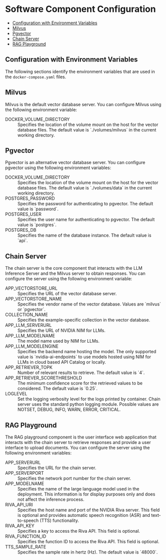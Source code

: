 <!--
  SPDX-FileCopyrightText: Copyright (c) 2023 NVIDIA CORPORATION & AFFILIATES. All rights reserved.
  SPDX-License-Identifier: Apache-2.0
-->

# Software Component Configuration
<!-- TOC -->

* [Configuration with Environment Variables](#configuration-with-environment-variables)
* [Milvus](#milvus)
* [Pgvector](#pgvector)
* [Chain Server](#chain-server)
* [RAG Playground](#rag-playground)

<!-- /TOC -->

## Configuration with Environment Variables

The following sections identify the environment variables that are used in the `docker-compose.yaml` files.

## Milvus

Milvus is the default vector database server.
You can configure Milvus using the following environment variable:

<dl>
<dt>DOCKER_VOLUME_DIRECTORY</dt>
<dd>Specifies the location of the volume mount on the host for the vector database files.
The default value is `./volumes/milvus` in the current working directory.
</dd>
</dl>

## Pgvector

Pgvector is an alternative vector database server.
You can configure pgvector using the following environment variables:

<dl>
<dt>DOCKER_VOLUME_DIRECTORY</dt>
<dd>Specifies the location of the volume mount on the host for the vector database files.
The default value is `./volumes/data` in the current working directory.
</dd>
<dt>POSTGRES_PASSWORD</dt>
<dd>Specifies the password for authenticating to pgvector.
The default value is `password`.
</dd>
<dt>POSTGRES_USER</dt>
<dd>Specifies the user name for authenticating to pgvector.
The default value is `postgres`.
</dd>
<dt>POSTGRES_DB</dt>
<dd>Specifies the name of the database instance.
The default value is `api`.
</dd>
</dl>


## Chain Server

The chain server is the core component that interacts with the LLM Inference Server and the Milvus server to obtain responses.
You can configure the server using the following environment variable:

<dl>
<dt>APP_VECTORSTORE_URL</dt>
<dd>Specifies the URL of the vector database server.</dd>
<dt>APP_VECTORSTORE_NAME</dt>
<dd>Specifies the vendor name of the vector database. Values are `milvus` or `pgvector`.</dd>
<dt>COLLECTION_NAME</dt>
<dd>Specifies the example-specific collection in the vector database.</dd>
<dt>APP_LLM_SERVERURL</dt>
<dd>Specifies the URL of NVIDIA NIM for LLMs.</dd>
<dt>APP_LLM_MODELNAME</dt>
<dd>The model name used by NIM for LLMs.</dd>
<dt>APP_LLM_MODELENGINE</dt>
<dd>Specifies the backend name hosting the model.
The only supported value is `nvidia-ai-endpoints` to use models hosted using NIM for LLMs in cloud based API Catalog or locally.
</dd>
<dt>APP_RETRIEVER_TOPK</dt>
<dd>Number of relevant results to retrieve. The default value is `4`.</dd>
<dt>APP_RETRIEVER_SCORETHRESHOLD</dt>
<dd>The minimum confidence score for the retrieved values to be considered. The default value is `0.25`.</dd>
<dt>LOGLEVEL</dt>
<dd>Set the logging verbosity level for the logs printed by container. Chain server uses the standard python logging module. Possible values are NOTSET, DEBUG, INFO, WARN, ERROR, CRITICAL.</dd>
</dl>

## RAG Playground

The RAG playground component is the user interface web application that interacts with the chain server to retrieve responses and provide a user interface to upload documents.
You can configure the server using the following environment variables:

<dl>
<dt>APP_SERVERURL</dt>
<dd>Specifies the URL for the chain server.</dd>
<dt>APP_SERVERPORT</dt>
<dd>Specifies the network port number for the chain server.</dd>
<dt>APP_MODELNAME</dt>
<dd>Specifies the name of the large language model used in the deployment.
This information is for display purposes only and does not affect the inference process.</dd>
<dt>RIVA_API_URI</dt>
<dd>Specifies the host name and port of the NVIDIA Riva server.
This field is optional and provides automatic speech recognition (ASR) and text-to-speech (TTS) functionality.</dd>
<dt>RIVA_API_KEY</dt>
<dd>Specifies a key to access the Riva API.
This field is optional.</dd>
<dt>RIVA_FUNCTION_ID</dt>
<dd>Specifies the function ID to access the Riva API.
This field is optional.</dd>
<dt>TTS_SAMPLE_RATE</dt>
<dd>Specifies the sample rate in hertz (Hz).
The default value is `48000`.</dd>
</dl>
